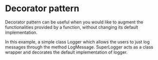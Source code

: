 # Decorator pattern

Decorator pattern can be useful when you would like to augment the functionalities provided by a function, without changing its default implementation.

In this example, a simple class Logger which allows the users to just log messages through the method LogMessage.
SuperLogger acts as a class wrapper and decorates the default implementation of logger.